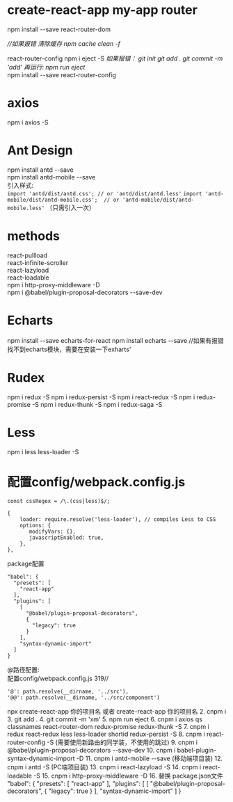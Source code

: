 






create-react-app my-app
router
=
npm install --save react-router-dom  

*//如果报错 清除缓存  npm cache clean -f*  


react-router-config
npm i eject -S
*如果报错：
git init 
git add .
git commit -m 'add'
再运行:
npm run eject*  
npm install --save react-router-config  

axios
=
npm i axios -S  

Ant Design
=
npm install antd --save  
npm install antd-mobile --save  
引入样式:  
`import 'antd/dist/antd.css'; // or 'antd/dist/antd.less'`
`import 'antd-mobile/dist/antd-mobile.css';  // or 'antd-mobile/dist/antd-mobile.less'`
（只需引入一次）  

methods
=
react-pullload  
react-infinite-scroller  
react-lazyload  
react-loadable  
npm i http-proxy-middleware -D  
npm i @babel/plugin-proposal-decorators --save-dev  


Echarts
=
npm install --save echarts-for-react
npm install echarts --save //如果有报错找不到echarts模块，需要在安装一下exharts'  

Rudex
=

npm i redux -S
npm i redux-persist -S
npm i react-redux -S
npm i redux-promise -S
npm i redux-thunk -S
npm i redux-saga -S  

Less
=

npm i less less-loader -S  

配置config/webpack.config.js
=
```
const cssRegex = /\.(css|less)$/;

{
    loader: require.resolve('less-loader'), // compiles Less to CSS
    options: {
       modifyVars: {},
       javascriptEnabled: true,
    },
},
```  



package配置  
```
"babel": {
  "presets": [
    "react-app"
  ],
  "plugins": [
    [
      "@babel/plugin-proposal-decorators",
      {
        "legacy": true
      }
    ],
    "syntax-dynamic-import"
  ]
}
```  



@路径配置:  
配置config/webpack.config.js
319//
```
'@': path.resolve(__dirname, '../src'),
'@@': path.resolve(__dirname, '../src/component')  
```   












 npx create-react-app 你的项目名 或者 create-react-app 你的项目名
        2. cnpm i
        3. git add .
        4. git commit -m 'xm'
        5. npm run eject
        6. cnpm i axios qs classnames react-router-dom redux-promise redux-thunk -S
        7. cnpm i redux react-redux less less-loader shortid redux-persist -S
        8. cnpm i react-router-config -S (需要使用新路由的同学装，不使用的跳过)
        9. cnpm i @babel/plugin-proposal-decorators --save-dev
        10. cnpm i babel-plugin-syntax-dynamic-import -D
        11. cnpm i antd-mobile --save (移动端项目装)
        12. cnpm i antd -S (PC端项目装)
        13. cnpm i react-lazyload -S
        14. cnpm i react-loadable -S
        15. cnpm i http-proxy-middleware -D
        16. 替换 package.json文件
        "babel": {
          "presets": [
            "react-app"
          ],
          "plugins": [
            [
              "@babel/plugin-proposal-decorators",
              {
                "legacy": true
              }
            ],
            "syntax-dynamic-import"
          ]
        }

